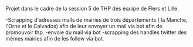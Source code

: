 Projet dans le cadre de la session 5 de THP des équipe de Flers et Lille.

-Scrapping d'adresses mails de mairies de trois départements ( la Manche, l'Orne et le Calvados) afin de leur envoyer un mail via bot afin de promouvoir thp. 
-envoie du mail via bot
-scrapping des handles twitter des mêmes mairies afin de les follow via bot.
